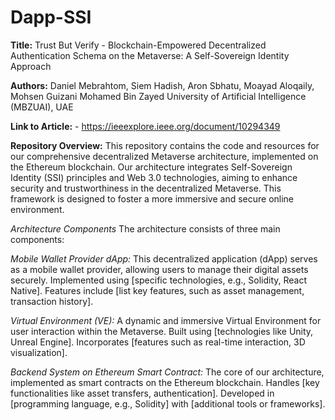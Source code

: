 # Dapp-SSI
**Title:**
Trust But Verify - Blockchain-Empowered Decentralized Authentication Schema on the Metaverse: A Self-Sovereign Identity Approach

**Authors:**
Daniel Mebrahtom, Siem Hadish, Aron Sbhatu, Moayad Aloqaily, Mohsen Guizani
Mohamed Bin Zayed University of Artificial Intelligence (MBZUAI), UAE

**Link to Article:** - https://ieeexplore.ieee.org/document/10294349


**Repository Overview:**
This repository contains the code and resources for our comprehensive decentralized Metaverse architecture, implemented on the Ethereum blockchain. Our architecture integrates Self-Sovereign Identity (SSI) principles and Web 3.0 technologies, aiming to enhance security and trustworthiness in the decentralized Metaverse. This framework is designed to foster a more immersive and secure online environment.

*Architecture Components*
The architecture consists of three main components:

*Mobile Wallet Provider dApp:*
This decentralized application (dApp) serves as a mobile wallet provider, allowing users to manage their digital assets securely.
Implemented using [specific technologies, e.g., Solidity, React Native].
Features include [list key features, such as asset management, transaction history].

*Virtual Environment (VE):*
A dynamic and immersive Virtual Environment for user interaction within the Metaverse.
Built using [technologies like Unity, Unreal Engine].
Incorporates [features such as real-time interaction, 3D visualization].

*Backend System on Ethereum Smart Contract:*
The core of our architecture, implemented as smart contracts on the Ethereum blockchain.
Handles [key functionalities like asset transfers, authentication].
Developed in [programming language, e.g., Solidity] with [additional tools or frameworks].